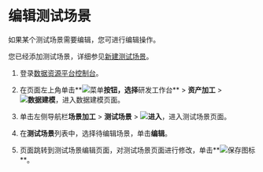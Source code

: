 # 编辑测试场景

如果某个测试场景需要编辑，您可进行编辑操作。

您已经添加测试场景，详细参见[新建测试场景]()。

1.  登录[数据资源平台控制台](https://dataq.console.aliyun.com)。

2.  在页面左上角单击**![菜单](https://static-aliyun-doc.oss-accelerate.aliyuncs.com/assets/img/zh-CN/6504337061/p188771.png)**按钮，选择**研发工作台** \> **资产加工** \> **![数据建模](https://static-aliyun-doc.oss-accelerate.aliyuncs.com/assets/img/zh-CN/7366900161/p208211.png)**，进入数据建模页面。

3.  单击左侧导航栏**场景加工** \> **测试场景** \> **![进入](https://static-aliyun-doc.oss-accelerate.aliyuncs.com/assets/img/zh-CN/6504337061/p188815.png)**，进入测试场景页面。

4.  在**测试场景**列表中，选择待编辑场景，单击**编辑**。

5.  页面跳转到测试场景编辑页面，对测试场景页面进行修改，单击**![保存](https://static-aliyun-doc.oss-accelerate.aliyuncs.com/assets/img/zh-CN/9857900161/p208484.png)图标**。


